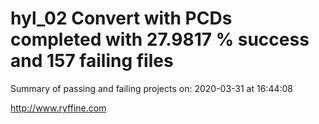 # hyl_02 Convert with PCDs completed with 27.9817 % success and 157 failing files

Summary of passing and failing projects on: 2020-03-31 at 16:44:08

http://www.ryffine.com
